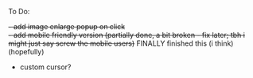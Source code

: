 To Do:

~~- add image enlarge popup on click~~
<br> ~~- add mobile friendly version (partially done, a bit broken - fix later; tbh i might just say screw the mobile users)~~ FINALLY finished this (i think) (hopefully)
- custom cursor?
